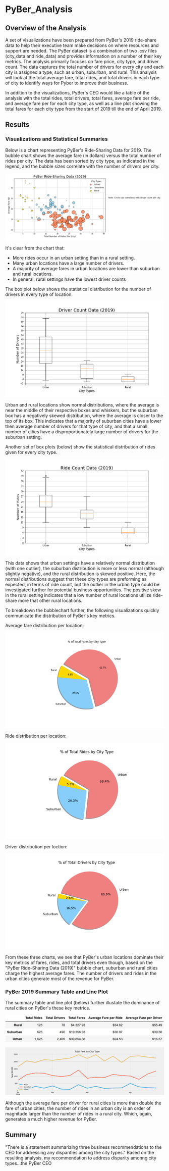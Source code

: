 # PyBer_Analysis
## Overview of the Analysis
A set of visualizations have been prepared from PyBer's 2019 ride-share data to help their executive team make decisions on where resources and support are needed.  The PyBer dataset is a combination of two .csv files (city_data and ride_data) and provides information on a number of their key metrics. The analysis primarily focuses on fare price, city type, and driver count. The data captures the total number of drivers for every city and each city is assigned a type, such as urban, suburban, and rural. This analysis will look at the total average fare, total rides, and total drivers in each type of city to identify ways for Pyber to improve their business.

In addition to the visualizations, PyBer's CEO would like a table of the analysis with the total rides, total drivers, total fares, average fare per ride, and average fare per for each city type, as well as a line plot showing the total fares for each city type from the start of 2019 till the end of April 2019.


## Results
### Visualizations and Statistical Summaries
Below is a chart representing PyBer's Ride-Sharing Data for 2019. The bubble chart shows the average fare (in dollars) versus the total number of rides per city. The data has been sorted by city type, as indicated in the legend, and the bubble sizes correlate with the number of drivers per city. 

![Bubble Chart from Initial Analysis](https://github.com/jp3tty/PyBer_Analysis/blob/main/analysis/Fig1.png)

It's clear from the chart that:
* More rides occur in an urban setting than in a rural setting.
* Many urban locations have a large number of drivers.
* A majority of average fares in urban locations are lower than suburban and rural locations.
* In general, rural settings have the lowest driver counts

The box plot below shows the statistical distribution for the number of drivers in every type of location. 

![Driver Count Stats](https://github.com/jp3tty/PyBer_Analysis/blob/main/analysis/Fig2.png)

Urban and rural locations show normal distributions, where the average is near the middle of their respective boxes and whiskers, but the suburban box has a negatively skewed distribution, where the average is closer to the top of its box. This indicates that a majority of suburban cities have a lower then average number of drivers for that type of city, and that a small number of cities have a disproportionately large number of drivers for the suburban setting.

Another set of box plots (below) show the statistical distribution of rides given for every city type.

![Ride Count Stats](https://github.com/jp3tty/PyBer_Analysis/blob/main/analysis/Fig3.png)

This data shows that urban settings have a relatively normal distribution (with one outlier), the suburban distribution is more or less normal (although slightly negative), and the rural distribution is skewed positive. Here, the normal distributions suggest that these city types are preforming as expected, in terms of ride count, but the outlier in the urban type could be investigated further for potential business opportunities. The positive skew in the rural setting indicates that a low number of rural locations utilize ride-share more that other rural locations.

To breakdown the bubblechart further, the following visualizations quickly communicate the distribution of PyBer's key metrics.

Average fare distribution per location:

![% of Fare by City](https://github.com/jp3tty/PyBer_Analysis/blob/main/analysis/Fig5.png)


Ride distribution per location:

![% of Rides by City](https://github.com/jp3tty/PyBer_Analysis/blob/main/analysis/Fig6.png)


Driver distribution per loction:

![% of Drivers by City](https://github.com/jp3tty/PyBer_Analysis/blob/main/analysis/Fig7.png)


From these three charts, we see that PyBer's urban locations dominate their key metrics of fares, rides, and total drivers even though, based on the "PyBer Ride-Sharing Data (2019)" bubble chart, suburban and rural cities charge the highest average fares. The number of drivers and rides in the urban cities generate most of the revenue for PyBer.


### PyBer 2019 Summary Table and Line Plot
The summary table and line plot (below) further illustate the dominance of rural cities on PyBer's these key metrics.

![PyBer Summary](https://github.com/jp3tty/PyBer_Analysis/blob/main/analysis/PyBer_Summary.PNG)

![PyBer_Fare_Plot](https://github.com/jp3tty/PyBer_Analysis/blob/main/analysis/PyBer_Challenge_Fare.png)

Although the average fare per driver for rural cities is more than double the fare of urban cities, the number of rides in an urban city is an order of magnitude larger than the number of rides in a rural city. Which, again, generates a much higher revenue for PyBer.


## Summary
"There is a statement summarizing three business recommendations to the CEO for addressing any disparities among the city types."
Based on the resulting analysis, my recommendation to address disparity amonng city types...the PyBer CEO 
